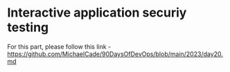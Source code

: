 # Interactive application securiy testing

For this part, please follow this link - https://github.com/MichaelCade/90DaysOfDevOps/blob/main/2023/day20.md